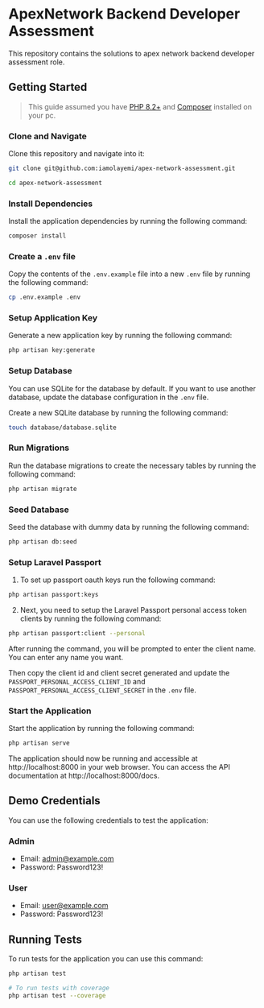 # ApexNetwork Backend Developer Assessment

This repository contains the solutions to apex network backend developer assessment role.

## Getting Started

> This guide assumed you have [PHP 8.2+](https://php.net/releases/) and [Composer](https://getcomposer.org/) installed on your pc.
>
### Clone and Navigate
Clone this repository and navigate into it:

```bash
git clone git@github.com:iamolayemi/apex-network-assessment.git

cd apex-network-assessment
```

### Install Dependencies
Install the application dependencies by running the following command:
```bash 
composer install
```

### Create a `.env` file
Copy the contents of the `.env.example` file into a new `.env` file by running the following command:
```bash
cp .env.example .env
```

### Setup Application Key
Generate a new application key by running the following command:
```bash
php artisan key:generate
```

### Setup Database
You can use SQLite for the database by default. If you want to use another database, update the database configuration in the `.env` file.

Create a new SQLite database by running the following command:
```bash
touch database/database.sqlite
```

### Run Migrations
Run the database migrations to create the necessary tables by running the following command:
```bash
php artisan migrate
```

### Seed Database
Seed the database with dummy data by running the following command:
```bash
php artisan db:seed
```

### Setup Laravel Passport
1. To set up passport oauth keys run the following command:
```bash
php artisan passport:keys
```

2. Next, you need to setup the Laravel Passport personal access token clients by running the following command:
```bash
php artisan passport:client --personal
```

After running the command, you will be prompted to enter the client name. You can enter any name you want.

Then copy the client id and client secret generated and update the `PASSPORT_PERSONAL_ACCESS_CLIENT_ID` and `PASSPORT_PERSONAL_ACCESS_CLIENT_SECRET` in the `.env` file.

### Start the Application
Start the application by running the following command:
```bash
php artisan serve
```

The application should now be running and accessible at http://localhost:8000 in your web browser. You can access the API documentation at http://localhost:8000/docs.

## Demo Credentials
You can use the following credentials to test the application:

### Admin
- Email: admin@example.com
- Password: Password123!

### User
- Email: user@example.com
- Password: Password123!

## Running Tests
To run tests for the application you can use this command:
```bash
php artisan test

# To run tests with coverage
php artisan test --coverage
```



